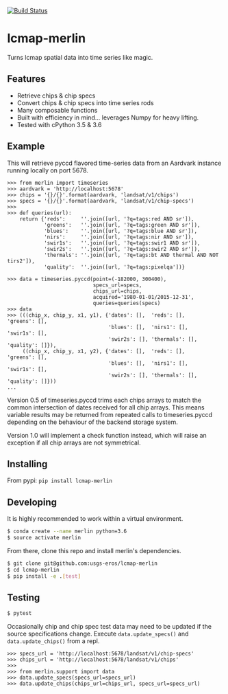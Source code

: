 
[![Build Status](https://travis-ci.org/USGS-EROS/lcmap-merlin.svg?branch=develop)](https://travis-ci.org/USGS-EROS/lcmap-merlin)
# lcmap-merlin
Turns lcmap spatial data into time series like magic.

## Features
* Retrieve chips & chip specs
* Convert chips & chip specs into time series rods
* Many composable functions
* Built with efficiency in mind... leverages Numpy for heavy lifting.
* Tested with cPython 3.5 & 3.6

## Example
This will retrieve pyccd flavored time-series data from an Aardvark instance
running locally on port 5678.
```
>>> from merlin import timeseries
>>> aardvark = 'http://localhost:5678'
>>> chips = '{}/{}'.format(aardvark, 'landsat/v1/chips')
>>> specs = '{}/{}'.format(aardvark, 'landsat/v1/chip-specs')
>>>
>>> def queries(url):
    return {'reds':     ''.join([url, '?q=tags:red AND sr']),
            'greens':   ''.join([url, '?q=tags:green AND sr']),
            'blues':    ''.join([url, '?q=tags:blue AND sr']),
            'nirs':     ''.join([url, '?q=tags:nir AND sr']),
            'swir1s':   ''.join([url, '?q=tags:swir1 AND sr']),
            'swir2s':   ''.join([url, '?q=tags:swir2 AND sr']),
            'thermals': ''.join([url, '?q=tags:bt AND thermal AND NOT tirs2']),
            'quality':  ''.join([url, '?q=tags:pixelqa'])}

>>> data = timeseries.pyccd(point=(-182000, 300400),
                            specs_url=specs,
                            chips_url=chips,
                            acquired='1980-01-01/2015-12-31',
                            queries=queries(specs)
>>> data
>>> (((chip_x, chip_y, x1, y1), {'dates': [],  'reds': [],     'greens': [],
                                 'blues': [],  'nirs1': [],    'swir1s': [],
                                 'swir2s': [], 'thermals': [], 'quality': []}),
     ((chip_x, chip_y, x1, y2), {'dates': [],  'reds': [],     'greens': [],
                                 'blues': [],  'nirs1': [],    'swir1s': [],
                                 'swir2s': [], 'thermals': [], 'quality': []}))
...
```
Version 0.5 of timeseries.pyccd trims each chips arrays to match the
common intersection of dates received for all chip arrays.  This means variable
results may be returned from repeated calls to timeseries.pyccd depending on the
behaviour of the backend storage system.

Version 1.0 will implement a check function instead, which will raise an
exception if all chip arrays are not symmetrical.

## Installing

From pypi: ```pip install lcmap-merlin```

## Developing
It is highly recommended to work within a virtual environment.
```bash
$ conda create --name merlin python=3.6
$ source activate merlin
```

From there, clone this repo and install merlin's dependencies.
```bash
$ git clone git@github.com:usgs-eros/lcmap-merlin
$ cd lcmap-merlin
$ pip install -e .[test]
```

## Testing
```bash
$ pytest
```

Occasionally chip and chip spec test data may need to be updated if the source
specifications change.
Execute ```data.update_specs()``` and ```data.update_chips()``` from a repl.
```
>>> specs_url = 'http://localhost:5678/landsat/v1/chip-specs'
>>> chips_url = 'http://localhost:5678/landsat/v1/chips'
>>>
>>> from merlin.support import data
>>> data.update_specs(specs_url=specs_url)
>>> data.update_chips(chips_url=chips_url, specs_url=specs_url)
```
